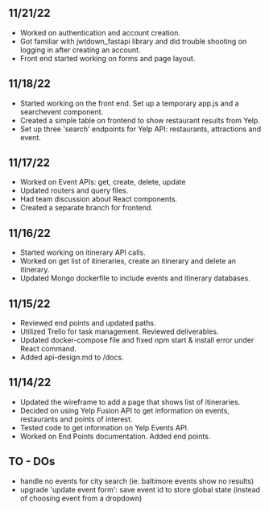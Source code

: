 ## 11/21/22
- Worked on authentication and account creation.
- Got familiar with jwtdown_fastapi library and did trouble shooting on logging in after creating an account.
- Front end started working on forms and page layout.

## 11/18/22
- Started working on the front end. Set up a temporary app.js and a searchevent component.
- Created a simple table on frontend to show restaurant results from Yelp.
- Set up three 'search' endpoints for Yelp API: restaurants, attractions and event.

## 11/17/22
- Worked on Event APIs: get, create, delete, update
- Updated routers and query files.
- Had team discussion about React components.
- Created a separate branch for frontend.

## 11/16/22
- Started working on itinerary API calls.
- Worked on get list of itineraries, create an itinerary and delete an itinerary.
- Updated Mongo dockerfile to include events and itinerary databases.

## 11/15/22
- Reviewed end points and updated paths.
- Utilized Trello for task management. Reviewed deliverables.
- Updated docker-compose file and fixed npm start & install error under React command.
- Added api-design.md to /docs.

## 11/14/22
- Updated the wireframe to add a page that shows list of itineraries.
- Decided on using Yelp Fusion API to get information on events, restaurants and points of interest.
- Tested code to get information on Yelp Events API.
- Worked on End Points documentation. Added end points.


## TO - DOs
- handle no events for city search (ie. baltimore events show no results)
- upgrade 'update event form': save event id to store global state (instead of choosing event from a dropdown)
